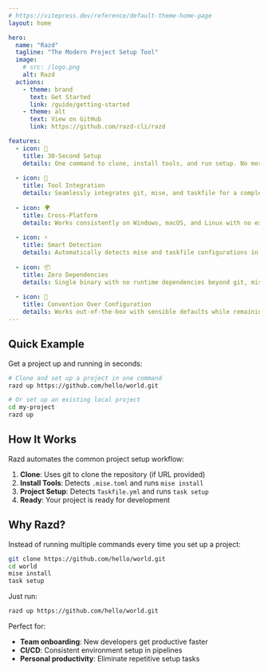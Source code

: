 ```yaml
---
# https://vitepress.dev/reference/default-theme-home-page
layout: home

hero:
  name: "Razd"
  tagline: "The Modern Project Setup Tool"
  image:
    # src: /logo.png
    alt: Razd
  actions:
    - theme: brand
      text: Get Started
      link: /guide/getting-started
    - theme: alt
      text: View on GitHub
      link: https://github.com/razd-cli/razd

features:
  - icon: 🚀
    title: 30-Second Setup
    details: One command to clone, install tools, and run setup. No more multi-step project initialization.
  
  - icon: 🔧
    title: Tool Integration
    details: Seamlessly integrates git, mise, and taskfile for a complete development workflow.
  
  - icon: 🌍
    title: Cross-Platform
    details: Works consistently on Windows, macOS, and Linux with no extra configuration.
  
  - icon: ⚡
    title: Smart Detection
    details: Automatically detects mise and taskfile configurations in any project.
  
  - icon: 📦
    title: Zero Dependencies
    details: Single binary with no runtime dependencies beyond git, mise, and task.
  
  - icon: 🎯
    title: Convention Over Configuration
    details: Works out-of-the-box with sensible defaults while remaining fully customizable.
---
```


## Quick Example

Get a project up and running in seconds:

```bash
# Clone and set up a project in one command
razd up https://github.com/hello/world.git

# Or set up an existing local project
cd my-project
razd up
```

## How It Works

Razd automates the common project setup workflow:

1. **Clone**: Uses git to clone the repository (if URL provided)
2. **Install Tools**: Detects `.mise.toml` and runs `mise install`
3. **Project Setup**: Detects `Taskfile.yml` and runs `task setup`
4. **Ready**: Your project is ready for development

## Why Razd?

Instead of running multiple commands every time you set up a project:

```bash
git clone https://github.com/hello/world.git
cd world
mise install
task setup
```

Just run:

```bash
razd up https://github.com/hello/world.git
```

Perfect for:
- **Team onboarding**: New developers get productive faster
- **CI/CD**: Consistent environment setup in pipelines
- **Personal productivity**: Eliminate repetitive setup tasks

